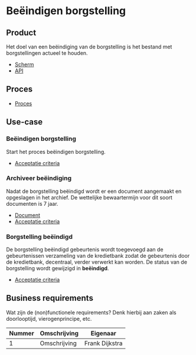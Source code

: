 # Beëindigen borgstelling

## Product

Het doel van een beëindiging van de borgstelling is het bestand met borgstellingen actueel te houden.

<!-- einde -->

* [Scherm](product.user-task.yml)
* [API](product.openapi.yml)

## Proces

* [Proces](proces.bpmn)

## Use-case

### Beëindigen borgstelling

Start het proces beëindigen borgstelling.

* [Acceptatie criteria](beeindigen-borgstelling.feature)

### Archiveer beëindiging

Nadat de borgstelling beëindigd wordt er een document aangemaakt en opgeslagen in het archief. De wettelijke bewaartermijn voor dit soort documenten is 7 jaar.

* [Document](beeindiging.message.md)
* [Acceptatie criteria](../archiveer.feature)

### Borgstelling beëindigd

De borgstelling beëindigd gebeurtenis wordt toegevoegd aan de gebeurtenissen verzameling van de kredietbank zodat de gebeurtenis door de kredietbank, decentraal, verder verwerkt kan worden. De status van de borgstelling wordt gewijzigd in **beëindigd**.

* [Acceptatie criteria](../verstuur-gebeurtenis.feature)

## Business requirements

Wat zijn de (non)functionele requirements? Denk hierbij aan zaken als doorlooptijd, vierogenprincipe, etc.

| Nummer | Omschrijving                         | Eigenaar                  |
| -------| ------------------------------------ | ------------------------- |
| 1      | Omschrijving                         | Frank Dijkstra            |
